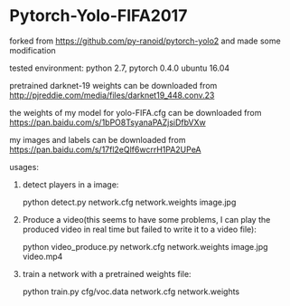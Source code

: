 # Pytorch-Yolo-FIFA2017
forked from https://github.com/py-ranoid/pytorch-yolo2 and made some modification


tested environment: python 2.7, pytorch 0.4.0 ubuntu 16.04

pretrained darknet-19 weights can be downloaded from http://pjreddie.com/media/files/darknet19_448.conv.23

the weights of my model for yolo-FIFA.cfg can be downloaded from https://pan.baidu.com/s/1bPO8TsyanaPAZjsiDfbVXw

my images and labels can be downloaded from https://pan.baidu.com/s/17fl2eQlf6wcrrH1PA2UPeA

usages:

1. detect players in a image:

    python detect.py network.cfg network.weights image.jpg

2. Produce a video(this seems to have some problems, I can play the produced video in real time but failed to write it to a video file):

    python video_produce.py network.cfg network.weights image.jpg video.mp4

3. train a network with a pretrained weights file:

    python train.py  cfg/voc.data network.cfg network.weights

